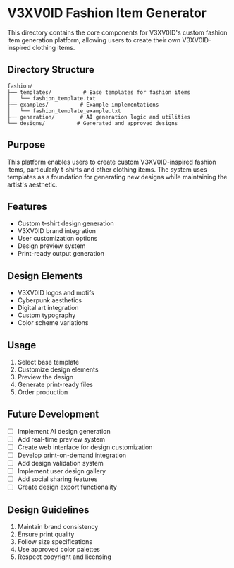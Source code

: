 # V3XV0ID Fashion Item Generator

This directory contains the core components for V3XV0ID's custom fashion item generation platform, allowing users to create their own V3XV0ID-inspired clothing items.

## Directory Structure

```
fashion/
├── templates/          # Base templates for fashion items
│   └── fashion_template.txt
├── examples/          # Example implementations
│   └── fashion_template_example.txt
├── generation/        # AI generation logic and utilities
└── designs/          # Generated and approved designs
```

## Purpose

This platform enables users to create custom V3XV0ID-inspired fashion items, particularly t-shirts and other clothing items. The system uses templates as a foundation for generating new designs while maintaining the artist's aesthetic.

## Features

- Custom t-shirt design generation
- V3XV0ID brand integration
- User customization options
- Design preview system
- Print-ready output generation

## Design Elements

- V3XV0ID logos and motifs
- Cyberpunk aesthetics
- Digital art integration
- Custom typography
- Color scheme variations

## Usage

1. Select base template
2. Customize design elements
3. Preview the design
4. Generate print-ready files
5. Order production

## Future Development

- [ ] Implement AI design generation
- [ ] Add real-time preview system
- [ ] Create web interface for design customization
- [ ] Develop print-on-demand integration
- [ ] Add design validation system
- [ ] Implement user design gallery
- [ ] Add social sharing features
- [ ] Create design export functionality

## Design Guidelines

1. Maintain brand consistency
2. Ensure print quality
3. Follow size specifications
4. Use approved color palettes
5. Respect copyright and licensing 
